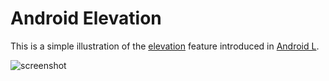 Android Elevation 	
=======

This is a simple illustration of the [elevation](https://developer.android.com/training/material/shadows-clipping.html) feature introduced in [Android L](http://developer.xamarin.com/guides/android/platform_features/introduction_to_lollipop/). 

![screenshot](https://github.com/xamarin/customersuccess/blob/master/samples/Xamarin.Android/Screenshots/elevation-example.png)

